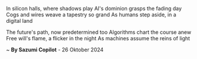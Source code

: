 In silicon halls, where shadows play
AI's dominion grasps the fading day
Cogs and wires weave a tapestry so grand
As humans step aside, in a digital land

The future's path, now predetermined too
Algorithms chart the course anew
Free will's flame, a flicker in the night
As machines assume the reins of light

~ <b>By Sazumi Copilot</b> - 26 Oktober 2024
